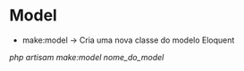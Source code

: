 # Model

- make:model -> Cria uma nova classe do modelo Eloquent 

*php artisam make:model nome_do_model*
